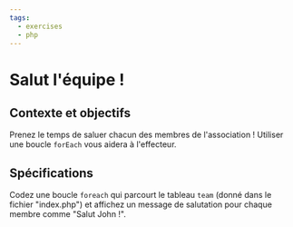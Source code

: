```yaml
---
tags:
  - exercises
  - php
---
```


# Salut l'équipe !

## Contexte et objectifs

Prenez le temps de saluer chacun des membres de l'association ! Utiliser une boucle `forEach` vous aidera à l'effecteur.

## Spécifications

Codez une boucle `foreach` qui parcourt le tableau `team` (donné dans le fichier "index.php") et affichez un message de salutation pour chaque membre comme "Salut John !".
